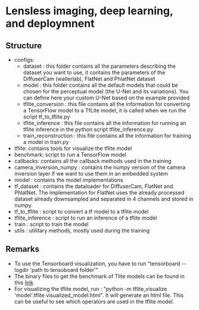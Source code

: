 # Lensless imaging, deep learning, and deploymnent

## Structure
- configs: 
  - dataset : this folder contains all the parameters describing the dataset you want to use, it contains the parameters of the DiffuserCam (wallerlab), FlatNet and PhlatNet dataset
  - model : this folder contains all the default models that could be chosen for the perceptual model (the U-Net and its variations). You can define here your custom U-Net based on the example provided
  - tflite_conversion : this file contains all the information for converting a TensorFlow model to a TfLite model, it is called when we run the script tf_to_tflite.py
  - tflite_inference : this file contains all the information for running an tflite inference in the python script tflite_inference.py
  - train_reconstruction : this file contains all the information for training a model in train.py
- tflite: contains tools for visualize the tflite model
- benchmark: script to run a TensorFlow model
- callbacks: contains all the callback methods used in the training
- camera_inversion_numpy : contains the numpy version of the camera inversion layer if we want to use them in an embedded system
- model : contains the model implementations
- tf_dataset : contains the dataloader for DiffuserCam, FlatNet and PhlatNet. The implementation for FlatNet uses the already processed dataset already downsampled and separated in 4 channels and stored in numpy.
- tf_to_tflite : script to convert a tf model to a tflite model
- tflite_inference : script to run an inference of a tflite model
- train : script to train the model
- utils : utilitary methods, mostly used during the training

## Remarks
- To use the Tensorboard visualization, you have to run "tensorboard --logdir 'path to tensoboard folder'"
- The binary files to get the benchmark of Tlite models can be found in this [link](https://www.tensorflow.org/lite/performance/measurement)
- For visualizing the tflite model, run : "python -m tflite_visualize 'model'.tflite visualized_model.html". It will generate an html file. This can be useful to see which operators are used in the tflite model.
